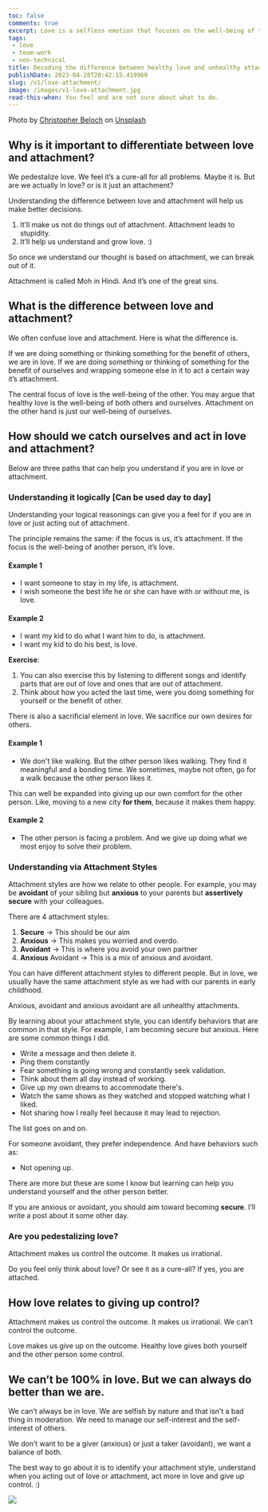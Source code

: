 ```yaml
---
toc: false
comments: true
excerpt: Love is a selfless emotion that focuses on the well-being of the other person, while attachment is a selfish emotion that centers on our own well-being. It's essential to catch ourselves when we act out of attachment and try to shift our focus to acting out of love
tags:
 - love
 - team-work
 - non-technical
title: Decoding the difference between healthy love and unhealthy attachment, and choosing healthy love.
publishDate: 2023-04-28T20:42:15.419969
slug: /v1/love-attachment/
image: /images/v1-love-attachment.jpg
read-this-when: You feel and are not sure about what to do.
---
```


Photo by [Christopher Beloch](https://unsplash.com/@cbeloch?utm_source=unsplash&utm_medium=referral&utm_content=creditCopyText) on [Unsplash](https://unsplash.com/images/feelings/love?utm_source=unsplash&utm_medium=referral&utm_content=creditCopyText)

## Why is it important to differentiate between love and attachment?

We pedestalize love. We feel it’s a cure-all for all problems. Maybe it is. But are we actually in love? or is it just an attachment?

Understanding the difference between love and attachment will help us make better decisions.

1. It’ll make us not do things out of attachment. Attachment leads to stupidity.
2. It’ll help us understand and grow love. :)

So once we understand our thought is based on attachment, we can break out of it.

Attachment is called Moh in Hindi. And it’s one of the great sins.

## What is the difference between love and attachment?

We often confuse love and attachment. Here is what the difference is.

If we are doing something or thinking something for the benefit of others, we are in love. If we are doing something or thinking of something for the benefit of ourselves and wrapping someone else in it to act a certain way it’s attachment.

The central focus of love is the well-being of the other. You may argue that healthy love is the well-being of both others and ourselves. Attachment on the other hand is just our well-being of ourselves.

## How should we catch ourselves and act in love and attachment?

Below are three paths that can help you understand if you are in love or attachment.

### Understanding it logically [Can be used day to day]

Understanding your logical reasonings can give you a feel for if you are in love or just acting out of attachment.

The principle remains the same: if the focus is us, it’s attachment. If the focus is the well-being of another person, it’s love.

#### Example 1

- I want someone to stay in my life, is attachment.
- I wish someone the best life he or she can have with or without me, is love.

#### Example 2

- I want my kid to do what I want him to do, is attachment.
- I want my kid to do his best, is love.

**Exercise**:

1. You can also exercise this by listening to different songs and identify parts that are out of love and ones that are out of attachment.
2. Think about how you acted the last time, were you doing something for yourself or the benefit of other.

There is also a sacrificial element in love. We sacrifice our own desires for others.

#### Example 1

- We don't like walking. But the other person likes walking. They find it meaningful and a bonding time. We sometimes, maybe not often, go for a walk because the other person likes it.

This can well be expanded into giving up our own comfort for the other person. Like, moving to a new city **for them**, because it makes them happy.

#### Example 2

- The other person is facing a problem. And we give up doing what we most enjoy to solve their problem.

### Understanding via Attachment Styles

Attachment styles are how we relate to other people. For example, you may be **avoidant** of your sibling but **anxious** to your parents but **assertively secure** with your colleagues.

There are 4 attachment styles:

1. **Secure** → This should be our aim
2. **Anxious** → This makes you worried and overdo.
3. **Avoidant** → This is where you avoid your own partner
4. **Anxious** Avoidant → This is a mix of anxious and avoidant.

You can have different attachment styles to different people. But in love, we usually have the same attachment style as we had with our parents in early childhood.

Anxious, avoidant and anxious avoidant are all unhealthy attachments.

By learning about your attachment style, you can identify behaviors that are common in that style. For example, I am becoming secure but anxious. Here are some common things I did.

- Write a message and then delete it.
- Ping them constantly
- Fear something is going wrong and constantly seek validation.
- Think about them all day instead of working.
- Give up my own dreams to accommodate there's.
- Watch the same shows as they watched and stopped watching what I liked.
- Not sharing how I really feel because it may lead to rejection.

The list goes on and on.

For someone avoidant, they prefer independence. And have behaviors such as:

- Not opening up.

There are more but these are some I know but learning can help you understand yourself and the other person better.

If you are anxious or avoidant, you should aim toward becoming **secure**. I’ll write a post about it some other day.

### Are you pedestalizing love?

Attachment makes us control the outcome. It makes us irrational.

Do you feel only think about love? Or see it as a cure-all? If yes, you are attached.

## How love relates to giving up control?

Attachment makes us control the outcome. It makes us irrational. We can’t control the outcome.

Love makes us give up on the outcome. Healthy love gives both yourself and the other person some control.

## **We can’t be 100% in love. But we can always do better than we are.**

We can’t always be in love. We are selfish by nature and that isn’t a bad thing in moderation. We need to manage our self-interest and the self-interest of others.

We don’t want to be a giver (anxious) or just a taker (avoidant), we want a balance of both.

The best way to go about it is to identify your attachment style, understand when you acting out of love or attachment, act more in love and give up control. :)

![](/images/v1-love-attachment.jpg)